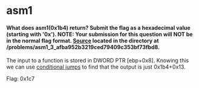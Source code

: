 # asm1
#### What does asm1(0x1b4) return? Submit the flag as a hexadecimal value (starting with '0x'). NOTE: Your submission for this question will NOT be in the normal flag format. [Source](https://2019shell1.picoctf.com/static/dd43e4638ccfc5209f453733eb971da1/test.S) located in the directory at /problems/asm1_3_afba952b3219ced79409c353bf73fbd8.

The input to a function is stored in DWORD PTR [ebp+0x8]. Knowing this we can use [conditional jumps](https://www.tutorialspoint.com/assembly_programming/assembly_conditions.htm) to find that the output is just 0x1b4+0x13.

Flag: 0x1c7
